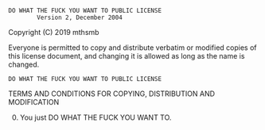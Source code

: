     DO WHAT THE FUCK YOU WANT TO PUBLIC LICENSE
            Version 2, December 2004

Copyright (C) 2019 mthsmb

Everyone is permitted to copy and distribute verbatim or modified copies of this
license document, and changing it is allowed as long as the name is changed.

    DO WHAT THE FUCK YOU WANT TO PUBLIC LICENSE

TERMS AND CONDITIONS FOR COPYING, DISTRIBUTION AND MODIFICATION

0. You just DO WHAT THE FUCK YOU WANT TO.

